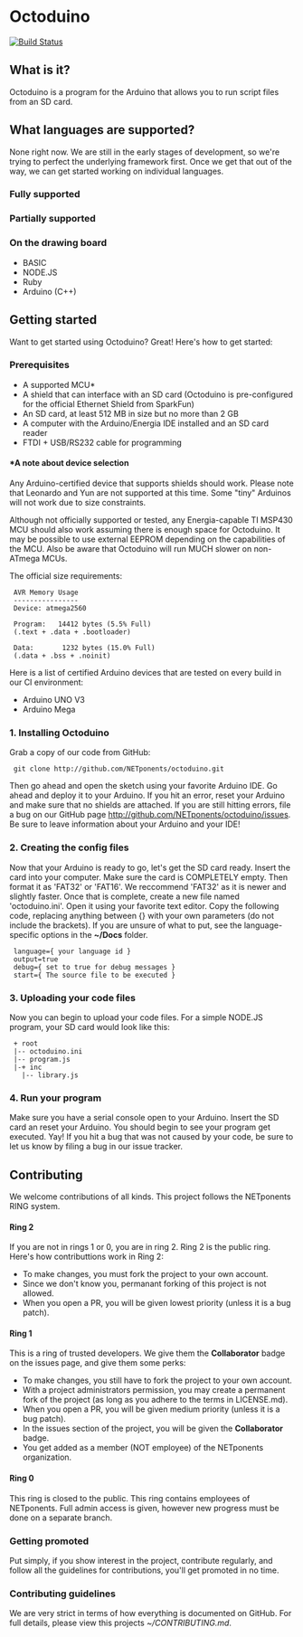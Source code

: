 # Octoduino
[![Build Status](https://travis-ci.org/NETponents/octoduino.svg?branch=master)](https://travis-ci.org/NETponents/octoduino)
## What is it?
Octoduino is a program for the Arduino that allows you to run script files from an SD card.

## What languages are supported?
None right now. We are still in the early stages of development, so we're trying to perfect the underlying framework first. Once we get that out of the way, we can get started working on individual languages.

### Fully supported

### Partially supported

### On the drawing board
- BASIC
- NODE.JS
- Ruby
- Arduino (C++)

## Getting started
Want to get started using Octoduino? Great! Here's how to get started:

### Prerequisites
- A supported MCU*
- A shield that can interface with an SD card (Octoduino is pre-configured for the official Ethernet Shield from SparkFun)
- An SD card, at least 512 MB in size but no more than 2 GB
- A computer with the Arduino/Energia IDE installed and an SD card reader
- FTDI + USB/RS232 cable for programming

#### *A note about device selection
Any Arduino-certified device that supports shields should work. Please note that Leonardo and Yun are not supported at this time. Some "tiny" Arduinos will not work due to size constraints.

Although not officially supported or tested, any Energia-capable TI MSP430 MCU should also work assuming there is enough space for Octoduino. It may be possible to use external EEPROM depending on the capabilities of the MCU. Also be aware that Octoduino will run MUCH slower on non-ATmega MCUs.

The official size requirements:

     AVR Memory Usage
     ----------------
     Device: atmega2560
     
     Program:   14412 bytes (5.5% Full)
     (.text + .data + .bootloader)
     
     Data:       1232 bytes (15.0% Full)
     (.data + .bss + .noinit)

Here is a list of certified Arduino devices that are tested on every build in our CI environment:
- Arduino UNO V3
- Arduino Mega

### 1. Installing Octoduino
Grab a copy of our code from GitHub:

     git clone http://github.com/NETponents/octoduino.git

Then go ahead and open the sketch using your favorite Arduino IDE. Go ahead and deploy it to your Arduino. If you hit an error, reset your Arduino and make sure that no shields are attached. If you are still hitting errors, file a bug on our GitHub page <http://github.com/NETponents/octoduino/issues>. Be sure to leave information about your Arduino and your IDE!

### 2. Creating the config files
Now that your Arduino is ready to go, let's get the SD card ready. Insert the card into your computer. Make sure the card is COMPLETELY empty. Then format it as 'FAT32' or 'FAT16'. We reccommend 'FAT32' as it is newer and slightly faster. Once that is complete, create a new file named 'octoduino.ini'. Open it using your favorite text editor. Copy the following code, replacing anything between {} with your own parameters (do not include the brackets). If you are unsure of what to put, see the language-specific options in the **~/Docs** folder.

     language={ your language id }
     output=true
     debug={ set to true for debug messages }
     start={ The source file to be executed }

### 3. Uploading your code files
Now you can begin to upload your code files. For a simple NODE.JS program, your SD card would look like this:

     + root
     |-- octoduino.ini
     |-- program.js
     |-+ inc
       |-- library.js

### 4. Run your program
Make sure you have a serial console open to your Arduino. Insert the SD card an reset your Arduino. You should begin to see your program get executed. Yay! If you hit a bug that was not caused by your code, be sure to let us know by filing a bug in our issue tracker.

## Contributing
We welcome contributions of all kinds. This project follows the NETponents RING system.

#### Ring 2
If you are not in rings 1 or 0, you are in ring 2. Ring 2 is the public ring. Here's how contributtions work in Ring 2:
- To make changes, you must fork the project to your own account.
- Since we don't know you, permanant forking of this project is not allowed.
- When you open a PR, you will be given lowest priority (unless it is a bug patch).

#### Ring 1
This is a ring of trusted developers. We give them the **Collaborator** badge on the issues page, and give them some perks:
- To make changes, you still have to fork the project to your own account.
- With a project administrators permission, you may create a permanent fork of the project (as long as you adhere to the terms in LICENSE.md).
- When you open a PR, you will be given medium priority (unless it is a bug patch).
- In the issues section of the project, you will be given the **Collaborator** badge.
- You get added as a member (NOT employee) of the NETponents organization.

#### Ring 0
This ring is closed to the public. This ring contains employees of NETponents. Full admin access is given, however new progress must be done on a separate branch.

### Getting promoted
Put simply, if you show interest in the project, contribute regularly, and follow all the guidelines for contributions, you'll get promoted in no time.

### Contributing guidelines
We are very strict in terms of how everything is documented on GitHub. For full details, please view this projects *~/CONTRIBUTING.md*.
